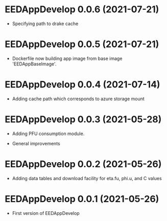 # EEDAppDevelop 0.0.6 (2021-07-21)

* Specifying path to drake cache

# EEDAppDevelop 0.0.5 (2021-07-21)

* Dockerfile now building app image from base image 'EEDAppBaseImage'.

# EEDAppDevelop 0.0.4 (2021-07-14)

* Adding cache path which corresponds to azure storage mount

# EEDAppDevelop 0.0.3 (2021-05-28)

* Adding PFU consumption module.

* General improvements

# EEDAppDevelop 0.0.2 (2021-05-26)

* Adding data tables and download facility for eta.fu, phi.u, and C values

# EEDAppDevelop 0.0.1 (2021-05-26)

* First version of EEDAppDevelop
